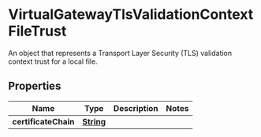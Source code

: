 

# VirtualGatewayTlsValidationContextFileTrust

An object that represents a Transport Layer Security (TLS) validation context trust for a local file.

## Properties

| Name | Type | Description | Notes |
|------------ | ------------- | ------------- | -------------|
|**certificateChain** | [**String**](String.md) |  |  |



